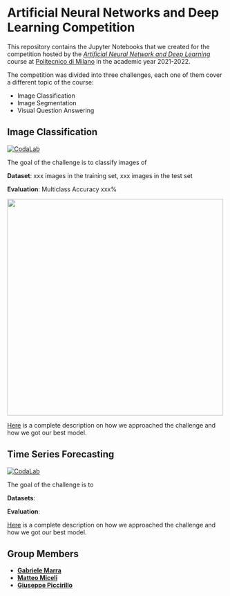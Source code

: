 # Artificial Neural Networks and Deep Learning Competition

This repository contains the Jupyter Notebooks that we created for the competition hosted by the [*Artificial Neural Network and Deep Learning*](https://chrome.ws.dei.polimi.it/index.php?title=Artificial_Neural_Networks_and_Deep_Learning) course at [Politecnico di Milano](https://www.polimi.it/) in the academic year 2021-2022.

The competition was divided into three challenges, each one of them cover a different topic of the course:
- Image Classification
- Image Segmentation
- Visual Question Answering

## Image Classification
[![CodaLab](https://img.shields.io/badge/open-CodaLab-green)](https://codalab.lisn.upsaclay.fr/competitions/226)

The goal of the challenge is to classify images of 


**Dataset**: xxx images in the training set, xxx images in the test set

**Evaluation**: Multiclass Accuracy xxx%

<img src="" width="500"/>

[Here](./image_classification/finale_report_image_classification.pdf) is a complete description on how we approached the challenge and how we got our best model.

## Time Series Forecasting
[![CodaLab](https://img.shields.io/badge/open-CodaLab-green)](https://codalab.lisn.upsaclay.fr/competitions/621)

The goal of the challenge is to 

**Datasets**: 

**Evaluation**:


[Here](./time_series_forecasting/finale_report_time_series_forecasting.pdf) is a complete description on how we approached the challenge and how we got our best model.


## Group Members
- [__Gabriele Marra__](https://github.com/gabrielemarra)
- [__Matteo Miceli__](https://github.com/micelimatteo)
- [__Giuseppe Piccirillo__](https://github.com/g-picc)